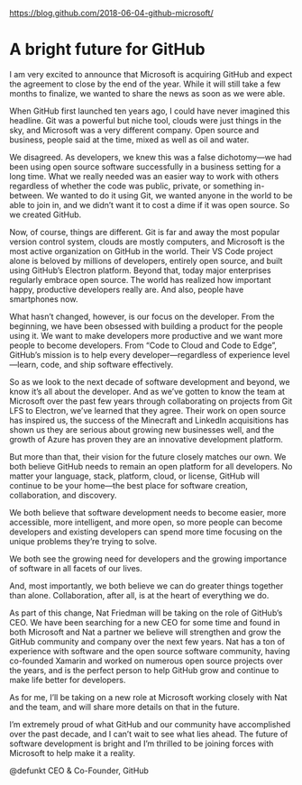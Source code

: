 https://blog.github.com/2018-06-04-github-microsoft/

# A bright future for GitHub

I am very excited to announce that Microsoft is acquiring GitHub and expect the agreement to close by the end of the year. While it will still take a few months to finalize, we wanted to share the news as soon as we were able.

When GitHub first launched ten years ago, I could have never imagined this headline. Git was a powerful but niche tool, clouds were just things in the sky, and Microsoft was a very different company. Open source and business, people said at the time, mixed as well as oil and water.

We disagreed. As developers, we knew this was a false dichotomy—we had been using open source software successfully in a business setting for a long time. What we really needed was an easier way to work with others regardless of whether the code was public, private, or something in-between. We wanted to do it using Git, we wanted anyone in the world to be able to join in, and we didn’t want it to cost a dime if it was open source. So we created GitHub.

Now, of course, things are different. Git is far and away the most popular version control system, clouds are mostly computers, and Microsoft is the most active organization on GitHub in the world. Their VS Code project alone is beloved by millions of developers, entirely open source, and built using GitHub’s Electron platform. Beyond that, today major enterprises regularly embrace open source. The world has realized how important happy, productive developers really are. And also, people have smartphones now.

What hasn’t changed, however, is our focus on the developer. From the beginning, we have been obsessed with building a product for the people using it. We want to make developers more productive and we want more people to become developers. From “Code to Cloud and Code to Edge”, GitHub’s mission is to help every developer—regardless of experience level—learn, code, and ship software effectively.

So as we look to the next decade of software development and beyond, we know it’s all about the developer. And as we’ve gotten to know the team at Microsoft over the past few years through collaborating on projects from Git LFS to Electron, we’ve learned that they agree. Their work on open source has inspired us, the success of the Minecraft and LinkedIn acquisitions has shown us they are serious about growing new businesses well, and the growth of Azure has proven they are an innovative development platform.

But more than that, their vision for the future closely matches our own. We both believe GitHub needs to remain an open platform for all developers. No matter your language, stack, platform, cloud, or license, GitHub will continue to be your home—the best place for software creation, collaboration, and discovery.

We both believe that software development needs to become easier, more accessible, more intelligent, and more open, so more people can become developers and existing developers can spend more time focusing on the unique problems they’re trying to solve.

We both see the growing need for developers and the growing importance of software in all facets of our lives.

And, most importantly, we both believe we can do greater things together than alone. Collaboration, after all, is at the heart of everything we do.

As part of this change, Nat Friedman will be taking on the role of GitHub’s CEO. We have been searching for a new CEO for some time and found in both Microsoft and Nat a partner we believe will strengthen and grow the GitHub community and company over the next few years. Nat has a ton of experience with software and the open source software community, having co-founded Xamarin and worked on numerous open source projects over the years, and is the perfect person to help GitHub grow and continue to make life better for developers.

As for me, I’ll be taking on a new role at Microsoft working closely with Nat and the team, and will share more details on that in the future.

I’m extremely proud of what GitHub and our community have accomplished over the past decade, and I can’t wait to see what lies ahead. The future of software development is bright and I’m thrilled to be joining forces with Microsoft to help make it a reality.

@defunkt
CEO & Co-Founder, GitHub
